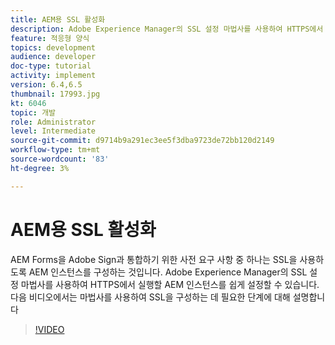 ```yaml
---
title: AEM용 SSL 활성화
description: Adobe Experience Manager의 SSL 설정 마법사를 사용하여 HTTPS에서 실행할 AEM 인스턴스를 설정합니다.
feature: 적응형 양식
topics: development
audience: developer
doc-type: tutorial
activity: implement
version: 6.4,6.5
thumbnail: 17993.jpg
kt: 6046
topic: 개발
role: Administrator
level: Intermediate
source-git-commit: d9714b9a291ec3ee5f3dba9723de72bb120d2149
workflow-type: tm+mt
source-wordcount: '83'
ht-degree: 3%

---
```



# AEM용 SSL 활성화

AEM Forms을 Adobe Sign과 통합하기 위한 사전 요구 사항 중 하나는 SSL을 사용하도록 AEM 인스턴스를 구성하는 것입니다. Adobe Experience Manager의 SSL 설정 마법사를 사용하여 HTTPS에서 실행할 AEM 인스턴스를 쉽게 설정할 수 있습니다.
다음 비디오에서는 마법사를 사용하여 SSL을 구성하는 데 필요한 단계에 대해 설명합니다

>[!VIDEO](https://video.tv.adobe.com/v/17993/?quality=9&learn=on)